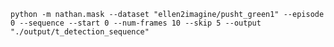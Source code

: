 `python -m nathan.mask --dataset "ellen2imagine/pusht_green1" --episode 0 --sequence --start 0 --num-frames 10 --skip 5 --output "./output/t_detection_sequence"`
